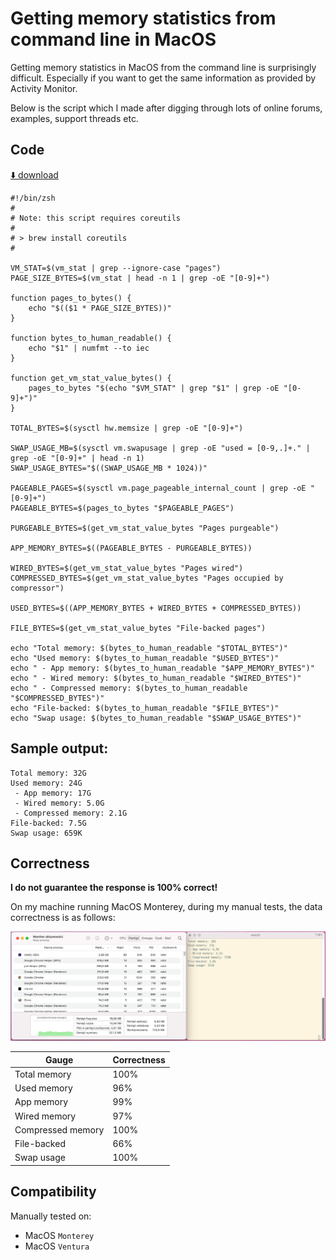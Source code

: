 # Getting memory statistics from command line in MacOS

Getting memory statistics in MacOS from the command line is surprisingly difficult. Especially if you want to get the
same information as provided by Activity Monitor.

Below is the script which I made after digging through lots of online forums, examples, support threads etc.

## Code
<!--LISTING(resources/macos-memory-statistics.sh)-->
[⬇️ download](resources/macos-memory-statistics.sh)
```shell
#!/bin/zsh
#
# Note: this script requires coreutils
#
# > brew install coreutils
#

VM_STAT=$(vm_stat | grep --ignore-case "pages")
PAGE_SIZE_BYTES=$(vm_stat | head -n 1 | grep -oE "[0-9]+")

function pages_to_bytes() {
    echo "$(($1 * PAGE_SIZE_BYTES))"
}

function bytes_to_human_readable() {
    echo "$1" | numfmt --to iec
}

function get_vm_stat_value_bytes() {
    pages_to_bytes "$(echo "$VM_STAT" | grep "$1" | grep -oE "[0-9]+")"
}

TOTAL_BYTES=$(sysctl hw.memsize | grep -oE "[0-9]+")

SWAP_USAGE_MB=$(sysctl vm.swapusage | grep -oE "used = [0-9,.]+." | grep -oE "[0-9]+" | head -n 1)
SWAP_USAGE_BYTES="$((SWAP_USAGE_MB * 1024))"

PAGEABLE_PAGES=$(sysctl vm.page_pageable_internal_count | grep -oE "[0-9]+")
PAGEABLE_BYTES=$(pages_to_bytes "$PAGEABLE_PAGES")

PURGEABLE_BYTES=$(get_vm_stat_value_bytes "Pages purgeable")

APP_MEMORY_BYTES=$((PAGEABLE_BYTES - PURGEABLE_BYTES))

WIRED_BYTES=$(get_vm_stat_value_bytes "Pages wired")
COMPRESSED_BYTES=$(get_vm_stat_value_bytes "Pages occupied by compressor")

USED_BYTES=$((APP_MEMORY_BYTES + WIRED_BYTES + COMPRESSED_BYTES))

FILE_BYTES=$(get_vm_stat_value_bytes "File-backed pages")

echo "Total memory: $(bytes_to_human_readable "$TOTAL_BYTES")"
echo "Used memory: $(bytes_to_human_readable "$USED_BYTES")"
echo " - App memory: $(bytes_to_human_readable "$APP_MEMORY_BYTES")"
echo " - Wired memory: $(bytes_to_human_readable "$WIRED_BYTES")"
echo " - Compressed memory: $(bytes_to_human_readable "$COMPRESSED_BYTES")"
echo "File-backed: $(bytes_to_human_readable "$FILE_BYTES")"
echo "Swap usage: $(bytes_to_human_readable "$SWAP_USAGE_BYTES")"
```
<!--END LISTING-->

## Sample output:
```shell
Total memory: 32G
Used memory: 24G
 - App memory: 17G
 - Wired memory: 5.0G
 - Compressed memory: 2.1G
File-backed: 7.5G
Swap usage: 659K

```


## Correctness
**I do not guarantee the response is 100% correct!** 

On my machine running MacOS Monterey, during my manual tests, the data correctness is as follows:

[![Parity between the script and the Activity Monitor](resources/macos-memory-statistics-parity.png)](resources/macos-memory-statistics-parity.png)

| Gauge             | Correctness |
|-------------------|-------------|
| Total memory      | 100%        |
| Used memory       | 96%         |
 | App memory        | 99%         |
 | Wired memory      | 97%         |
 | Compressed memory | 100%        |
 | File-backed       | 66%         |
 | Swap usage        | 100%        |

## Compatibility
Manually tested on:
 * MacOS `Monterey`
 * MacOS `Ventura`